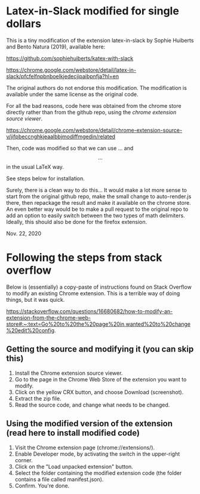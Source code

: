 # Latex-in-Slack modified for single dollars

This is a tiny modification of the extension latex-in-slack by Sophie Huiberts and Bento Natura (2019), available here:

https://github.com/sophiehuiberts/katex-with-slack

https://chrome.google.com/webstore/detail/latex-in-slack/pfcfelfnpbnboelkjedecjipaibpnfja?hl=en

The original authors do not endorse this modification. The modification is available under the same license as the original code.


For all the bad reasons, code here was obtained from the chrome store directly rather than from the github repo, using the _chrome extension source viewer_.

https://chrome.google.com/webstore/detail/chrome-extension-source-v/jifpbeccnghkjeaalbbjmodiffmgedin/related

Then, code was modified so that we can use $...$ and $$...$$ in the usual LaTeX way.

See steps below for installation.

Surely, there is a clean way to do this... It would make a lot more sense to start from the original github repo, make the small change to auto-render.js there, then repackage the result and make it available on the chrome store. An even better way would be to make a pull request to the original repo to add an option to easily switch between the two types of math delimiters. Ideally, this should also be done for the firefox extension.

Nov. 22, 2020


# Following the steps from stack overflow

Below is (essentially) a copy-paste of instructions found on Stack Overflow to modify an existing Chrome extension. This is a terrible way of doing things, but it was quick.

https://stackoverflow.com/questions/16680682/how-to-modify-an-extension-from-the-chrome-web-store#:~:text=Go%20to%20the%20page%20in,wanted%20to%20change%20edit%20config.

## Getting the source and modifying it (you can skip this)
1. Install the Chrome extension source viewer.
1. Go to the page in the Chrome Web Store of the extension you want to modify.
1. Click on the yellow CRX button, and choose Download (screenshot).
1. Extract the zip file.
1. Read the source code, and change what needs to be changed.

## Using the modified version of the extension (read here to install modified code)
1. Visit the Chrome extension page (chrome://extensions/).
1. Enable Developer mode, by activating the switch in the upper-right corner.
1. Click on the "Load unpacked extension" button.
1. Select the folder containing the modified extension code (the folder contains a file called manifest.json).
1. Confirm. You're done.
